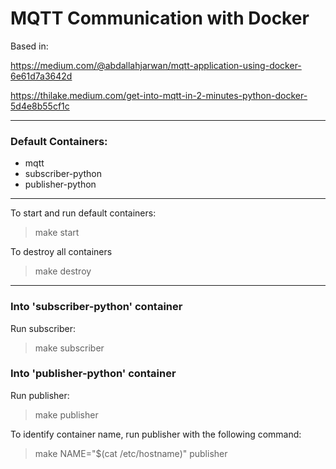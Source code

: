 # MQTT Communication with Docker 

Based in:

https://medium.com/@abdallahjarwan/mqtt-application-using-docker-6e61d7a3642d

https://thilake.medium.com/get-into-mqtt-in-2-minutes-python-docker-5d4e8b55cf1c

---

### Default Containers:
- mqtt
- subscriber-python
- publisher-python

----

To start and run default containers:
> make start

To destroy all containers
> make destroy

----
### Into 'subscriber-python' container
Run subscriber:
> make subscriber

### Into 'publisher-python' container
Run publisher:
> make publisher

To identify container name, run publisher with the following command:
> make NAME="$(cat /etc/hostname)" publisher

